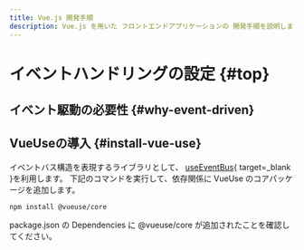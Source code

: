 ```yaml
---
title: Vue.js 開発手順
description: Vue.js を用いた フロントエンドアプリケーションの 開発手順を説明します。
---
```


# イベントハンドリングの設定 {#top}

## イベント駆動の必要性 {#why-event-driven}

## VueUseの導入 {#install-vue-use}

イベントバス構造を表現するライブラリとして、
[useEventBus](https://vueuse.org/core/useEventBus/#useeventbus){ target=_blank }を利用します。
下記のコマンドを実行して、依存関係に VueUse のコアパッケージを追加します。

```shell
npm install @vueuse/core
```

package.json の Dependencies に @vueuse/core が追加されたことを確認してください。
